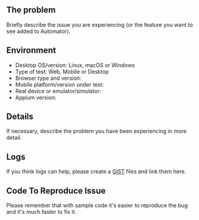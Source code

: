 ## The problem

Briefly describe the issue you are experiencing (or the feature you want to see added to Automator).

## Environment

* Desktop OS/version: Linux, macOS or Windows
* Type of test: Web, Mobile or Desktop
* Browser type and version: 
* Mobile platform/version under test:
* Real device or emulator/simulator: 
* Appium version:

## Details

If necessary, describe the problem you have been experiencing in more detail.

## Logs

If you think logs can help, please create a [GIST](https://gist.github.com) files and link them here.

## Code To Reproduce Issue

Please remember that with sample code it's easier to reproduce the bug and it's much faster to fix it.
